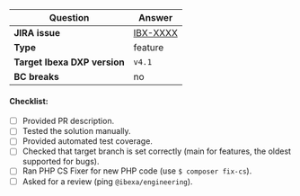 | Question                                  | Answer
| ----------------------------------------- | ------------------
| **JIRA issue**                            | [IBX-XXXX](https://issues.ibexa.co/browse/IBX-XXXX)
| **Type**                                  | feature <!-- feature/bug/improvement -->
| **Target Ibexa DXP version**              | `v4.1`
| **BC breaks**                             | no

<!-- Replace this comment with Pull Request description -->

#### Checklist:

- [ ] Provided PR description.
- [ ] Tested the solution manually.
- [ ] Provided automated test coverage.
- [ ] Checked that target branch is set correctly (main for features, the oldest supported for bugs).
- [ ] Ran PHP CS Fixer for new PHP code (use `$ composer fix-cs`).
- [ ] Asked for a review (ping `@ibexa/engineering`).
